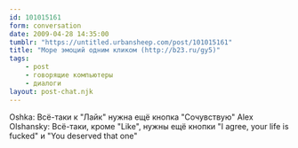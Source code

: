 ```yaml
---
id: 101015161
form: conversation
date: 2009-04-28 14:35:00
tumblr: "https://untitled.urbansheep.com/post/101015161"
title: "Море эмоций одним кликом (http://b23.ru/gy5)"
tags:
    - post
    - говорящие компьютеры
    - диалоги
layout: post-chat.njk
---
```


Oshka: Всё-таки к "Лайк" нужна ещё кнопка "Сочувствую"
Alex Olshansky: Всё-таки, кроме "Like", нужны ещё кнопки "I agree, your life is fucked" и "You deserved that one"

